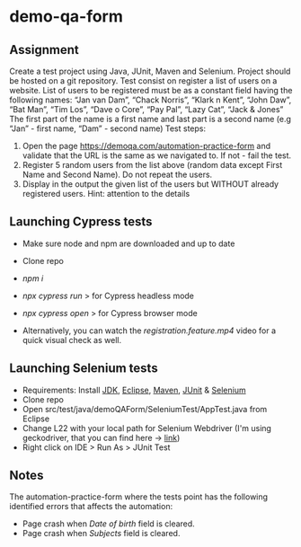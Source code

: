 # demo-qa-form

## Assignment
Create a test project using Java, JUnit, Maven and Selenium. Project should
be hosted on a git repository.
Test consist on register a list of users on a website.
List of users to be registered must be as a constant field having the following
names: “Jan van Dam”, “Chack Norris”, “Klark n Kent”, “John Daw”, “Bat
Man”, “Tim Los”, “Dave o Core”, “Pay Pal”, “Lazy Cat”, “Jack & Jones”
The first part of the name is a first name and last part is a second name (e.g
“Jan” - first name, “Dam” - second name)
Test steps:
1. Open the page https://demoqa.com/automation-practice-form and
validate that the URL is the same as we navigated to. If not - fail the test.
2. Register 5 random users from the list above (random data except First
Name and Second Name). Do not repeat the users.
3. Display in the output the given list of the users but WITHOUT already
registered users.
Hint: attention to the details

## Launching Cypress tests
- Make sure node and npm are downloaded and up to date
- Clone repo
- _npm i_
- _npx cypress run_ > for Cypress headless mode
- _npx cypress open_ > for Cypress browser mode

- Alternatively, you can watch the _registration.feature.mp4_ video for a quick visual check as well.

## Launching Selenium tests
- Requirements: Install [JDK](http://www.oracle.com/technetwork/java/javase/downloads/index.html), [Eclipse](https://www.eclipse.org/downloads/), [Maven](http://maven.apache.org/install.html), [JUnit](https://github.com/junit-team/junit4/wiki/Download-and-Install) & [Selenium](https://selenium.dev/downloads/)
- Clone repo
- Open src/test/java/demoQAForm/SeleniumTest/AppTest.java from Eclipse
- Change L22 with your local path for Selenium Webdriver (I'm using geckodriver, that you can find here -> [link](https://github.com/mozilla/geckodriver/releases))
- Right click on IDE > Run As > JUnit Test

## Notes
The automation-practice-form where the tests point has the following identified errors that affects the automation:
- Page crash when _Date of birth_ field is cleared.
- Page crash when _Subjects_ field is cleared.
